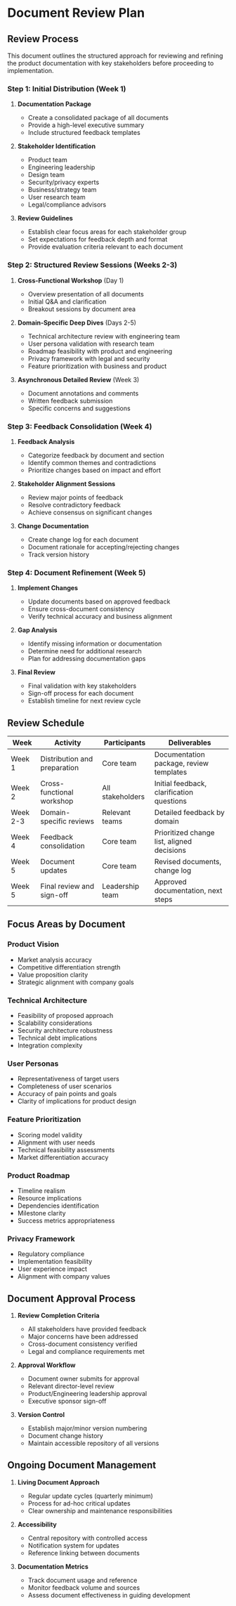 # Document Review Plan

## Review Process

This document outlines the structured approach for reviewing and refining the product documentation with key stakeholders before proceeding to implementation.

### Step 1: Initial Distribution (Week 1)

1. **Documentation Package**
   - Create a consolidated package of all documents
   - Provide a high-level executive summary
   - Include structured feedback templates

2. **Stakeholder Identification**
   - Product team
   - Engineering leadership
   - Design team
   - Security/privacy experts
   - Business/strategy team
   - User research team
   - Legal/compliance advisors

3. **Review Guidelines**
   - Establish clear focus areas for each stakeholder group
   - Set expectations for feedback depth and format
   - Provide evaluation criteria relevant to each document

### Step 2: Structured Review Sessions (Weeks 2-3)

1. **Cross-Functional Workshop** (Day 1)
   - Overview presentation of all documents
   - Initial Q&A and clarification
   - Breakout sessions by document area

2. **Domain-Specific Deep Dives** (Days 2-5)
   - Technical architecture review with engineering team
   - User persona validation with research team
   - Roadmap feasibility with product and engineering
   - Privacy framework with legal and security
   - Feature prioritization with business and product

3. **Asynchronous Detailed Review** (Week 3)
   - Document annotations and comments
   - Written feedback submission
   - Specific concerns and suggestions

### Step 3: Feedback Consolidation (Week 4)

1. **Feedback Analysis**
   - Categorize feedback by document and section
   - Identify common themes and contradictions
   - Prioritize changes based on impact and effort

2. **Stakeholder Alignment Sessions**
   - Review major points of feedback
   - Resolve contradictory feedback
   - Achieve consensus on significant changes

3. **Change Documentation**
   - Create change log for each document
   - Document rationale for accepting/rejecting changes
   - Track version history

### Step 4: Document Refinement (Week 5)

1. **Implement Changes**
   - Update documents based on approved feedback
   - Ensure cross-document consistency
   - Verify technical accuracy and business alignment

2. **Gap Analysis**
   - Identify missing information or documentation
   - Determine need for additional research
   - Plan for addressing documentation gaps

3. **Final Review**
   - Final validation with key stakeholders
   - Sign-off process for each document
   - Establish timeline for next review cycle

## Review Schedule

| Week | Activity | Participants | Deliverables |
|------|----------|--------------|-------------|
| Week 1 | Distribution and preparation | Core team | Documentation package, review templates |
| Week 2 | Cross-functional workshop | All stakeholders | Initial feedback, clarification questions |
| Week 2-3 | Domain-specific reviews | Relevant teams | Detailed feedback by domain |
| Week 4 | Feedback consolidation | Core team | Prioritized change list, aligned decisions |
| Week 5 | Document updates | Core team | Revised documents, change log |
| Week 5 | Final review and sign-off | Leadership team | Approved documentation, next steps |

## Focus Areas by Document

### Product Vision
- Market analysis accuracy
- Competitive differentiation strength
- Value proposition clarity
- Strategic alignment with company goals

### Technical Architecture
- Feasibility of proposed approach
- Scalability considerations
- Security architecture robustness
- Technical debt implications
- Integration complexity

### User Personas
- Representativeness of target users
- Completeness of user scenarios
- Accuracy of pain points and goals
- Clarity of implications for product design

### Feature Prioritization
- Scoring model validity
- Alignment with user needs
- Technical feasibility assessments
- Market differentiation accuracy

### Product Roadmap
- Timeline realism
- Resource implications
- Dependencies identification
- Milestone clarity
- Success metrics appropriateness

### Privacy Framework
- Regulatory compliance
- Implementation feasibility
- User experience impact
- Alignment with company values

## Document Approval Process

1. **Review Completion Criteria**
   - All stakeholders have provided feedback
   - Major concerns have been addressed
   - Cross-document consistency verified
   - Legal and compliance requirements met

2. **Approval Workflow**
   - Document owner submits for approval
   - Relevant director-level review
   - Product/Engineering leadership approval
   - Executive sponsor sign-off

3. **Version Control**
   - Establish major/minor version numbering
   - Document change history
   - Maintain accessible repository of all versions

## Ongoing Document Management

1. **Living Document Approach**
   - Regular update cycles (quarterly minimum)
   - Process for ad-hoc critical updates
   - Clear ownership and maintenance responsibilities

2. **Accessibility**
   - Central repository with controlled access
   - Notification system for updates
   - Reference linking between documents

3. **Documentation Metrics**
   - Track document usage and reference
   - Monitor feedback volume and sources
   - Assess document effectiveness in guiding development